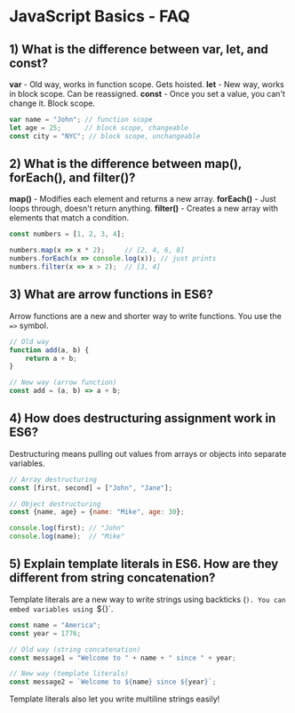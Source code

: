 # JavaScript Basics - FAQ

## 1) What is the difference between var, let, and const?

**var** - Old way, works in function scope. Gets hoisted.
**let** - New way, works in block scope. Can be reassigned.
**const** - Once you set a value, you can't change it. Block scope.

```javascript
var name = "John"; // function scope
let age = 25;      // block scope, changeable
const city = "NYC"; // block scope, unchangeable
```

## 2) What is the difference between map(), forEach(), and filter()?

**map()** - Modifies each element and returns a new array.
**forEach()** - Just loops through, doesn't return anything.
**filter()** - Creates a new array with elements that match a condition.

```javascript
const numbers = [1, 2, 3, 4];

numbers.map(x => x * 2);     // [2, 4, 6, 8]
numbers.forEach(x => console.log(x)); // just prints
numbers.filter(x => x > 2);  // [3, 4]
```

## 3) What are arrow functions in ES6?

Arrow functions are a new and shorter way to write functions. You use the `=>` symbol.

```javascript
// Old way
function add(a, b) {
    return a + b;
}

// New way (arrow function)
const add = (a, b) => a + b;
```

## 4) How does destructuring assignment work in ES6?

Destructuring means pulling out values from arrays or objects into separate variables.

```javascript
// Array destructuring
const [first, second] = ["John", "Jane"];

// Object destructuring
const {name, age} = {name: "Mike", age: 30};

console.log(first); // "John"
console.log(name);  // "Mike"
```

## 5) Explain template literals in ES6. How are they different from string concatenation?

Template literals are a new way to write strings using backticks (`). You can embed variables using `${}`.

```javascript
const name = "America";
const year = 1776;

// Old way (string concatenation)
const message1 = "Welcome to " + name + " since " + year;

// New way (template literals)
const message2 = `Welcome to ${name} since ${year}`;
```

Template literals also let you write multiline strings easily!

